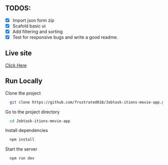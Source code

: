 ## TODOS:

-[x] Import json form zip 
-[x] Scafold basic ui
-[x] Add filtering and sorting
-[x] Test for responsive bugs and write a good readme.

## Live site

[Click Here](https://movie-sorter.vercel.app)


## Run Locally

Clone the project

```bash
  git clone https://github.com/frustrated018/Jobtask-itions-movie-app.git
```

Go to the project directory

```bash
  cd Jobtask-itions-movie-app
```

Install dependencies

```bash
  npm install
```

Start the server

```bash
  npm run dev
```
